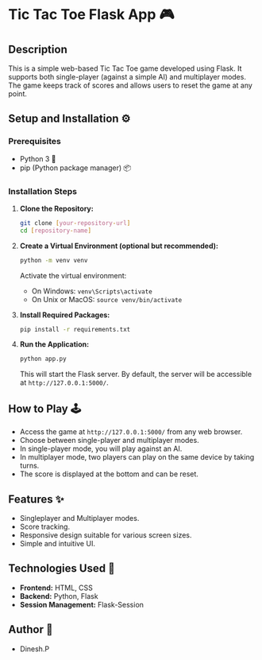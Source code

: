 # Tic Tac Toe Flask App 🎮

## Description
This is a simple web-based Tic Tac Toe game developed using Flask. It supports both single-player (against a simple AI) and multiplayer modes. The game keeps track of scores and allows users to reset the game at any point.

## Setup and Installation ⚙️

### Prerequisites
- Python 3 🐍
- pip (Python package manager) 📦

### Installation Steps

1. **Clone the Repository:**
   ```bash
   git clone [your-repository-url]
   cd [repository-name]
   ```

2. **Create a Virtual Environment (optional but recommended):**
   ```bash
   python -m venv venv
   ```

   Activate the virtual environment:
   - On Windows: `venv\Scripts\activate`
   - On Unix or MacOS: `source venv/bin/activate`

3. **Install Required Packages:**
   ```bash
   pip install -r requirements.txt
   ```

4. **Run the Application:**
   ```bash
   python app.py
   ```

   This will start the Flask server. By default, the server will be accessible at `http://127.0.0.1:5000/`.

## How to Play 🕹️

- Access the game at `http://127.0.0.1:5000/` from any web browser.
- Choose between single-player and multiplayer modes.
- In single-player mode, you will play against an AI.
- In multiplayer mode, two players can play on the same device by taking turns.
- The score is displayed at the bottom and can be reset.

## Features ✨

- Singleplayer and Multiplayer modes.
- Score tracking.
- Responsive design suitable for various screen sizes.
- Simple and intuitive UI.

## Technologies Used 🚀

- **Frontend:** HTML, CSS
- **Backend:** Python, Flask
- **Session Management:** Flask-Session

## Author 🙌

- Dinesh.P
